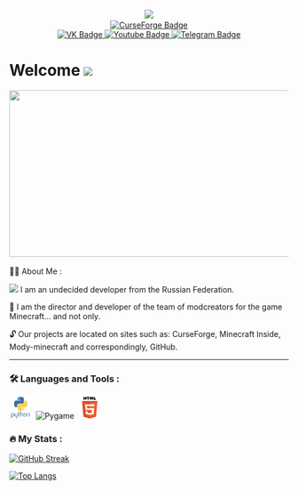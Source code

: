 <div id="header" align="center">
<img src="https://komarev.com/ghpvc/?username=RusmayXD&style=flat-square&color=blue&style=for-the-badge" alt=""/>
 </div>
<div id="header" align="center">
  <img src="https://media2.giphy.com/media/2IudUHdI075HL02Pkk/giphy.gif?cid=ecf05e478ugfgi3tkjmwfgfya7gqxn25of9pgartxqo8w0og&ep=v1_gifs_search&rid=giphy.gif&ct=g" width="300"/>
</div>
  <div id="badges" align="center">
  <a href="https://www.curseforge.com/members/guild_craftsmens/projects">
    <img src="https://img.shields.io/badge/GCM%20Projects-grey?logo=CurseForge&logoColor=white&style=for-the-badge" alt="CurseForge Badge"/>
  </a>
  </div>
<div id="badges" align="center">
  <a href="https://vk.com/rusmayxd">
    <img src="https://img.shields.io/badge/Rusmay-blue?logo=VK&logoColor=white&style=for-the-badge" alt="VK Badge"/>
  </a>
  <a href="https://www.youtube.com/channel/UCeCS71_Ys0qemq3tYHhYxOA">
    <img src="https://img.shields.io/badge/GCM%20Studio-red?logo=YouTube&logoColor=white&style=for-the-badge" alt="Youtube Badge"/>
  </a>
  <a href="https://t.me/rusmayxd">
    <img src="https://img.shields.io/badge/Rusmay-blue?logo=Telegram&logoColor=white&style=for-the-badge" alt="Telegram Badge"/>
  </a>
  </div>
<h1>
  Welcome
  <img src="https://media.giphy.com/media/hvRJCLFzcasrR4ia7z/giphy.gif" width="30px"/>
</h1>
</div>
<div align="center">
  <img src="https://media.giphy.com/media/RKLaxLVYKF904/giphy.gif" width="600" height="300"/>
</div>

:man_technologist: About Me :

<img src="https://media.giphy.com/media/Zc0zSSoAukbte/giphy.gif" width="30"> I am an undecided developer from the Russian Federation.

:diamond_shape_with_a_dot_inside:     I am the director and developer of the team of modcreators for the game Minecraft... and not only.

:unlock: Our projects are located on sites such as: CurseForge, Minecraft Inside, Mody-minecraft and correspondingly, GitHub.

---

### :hammer_and_wrench: Languages and Tools :
<div>
  <img src="https://raw.githubusercontent.com/devicons/devicon/1119b9f84c0290e0f0b38982099a2bd027a48bf1/icons/python/python-original-wordmark.svg" title="Python" alt="Python" width="40" height="40"/>&nbsp;
  <img src="https://user-images.githubusercontent.com/46412508/170405943-e75458ec-6cb4-462e-91ba-43c861a3d6cf.png "title="Pygame" alt="Pygame" width="40" height="40"/>&nbsp;
  <img src="https://raw.githubusercontent.com/devicons/devicon/1119b9f84c0290e0f0b38982099a2bd027a48bf1/icons/html5/html5-original-wordmark.svg" title="HTML5" alt="HTML5" width="40" height="40"/>&nbsp;
</div>

### :fire: My Stats :
[![GitHub Streak](https://github-readme-streak-stats.herokuapp.com?user=RusmaySpace&theme=tokyonight)](https://git.io/streak-stats)

[![Top Langs](https://github-readme-stats.vercel.app/api/top-langs/?username=RusmaySpace&theme=tokyonight&show_icons=true)](https://github.com/anuraghazra/github-readme-stats)

